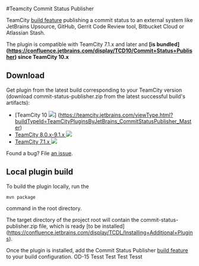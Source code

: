 #Teamcity Commit Status Publisher


TeamCity [build feature](https://confluence.jetbrains.com/display/TCDL/Adding+Build+Features) publishing a commit status to an external
system like JetBrains Upsource, GitHub, Gerrit Code Review tool, Bitbucket Cloud or
Atlassian Stash.

The plugin is compatible with TeamCity 7.1.x and later and **[is bundled] (https://confluence.jetbrains.com/display/TCD10/Commit+Status+Publisher) since TeamCity 10.x**

## Download
Get plugin from the latest build corresponding to your TeamCity version (download commit-status-publisher.zip from the latest successful build's artifacts):
- [TeamCity 10 ![](http://teamcity.jetbrains.com/app/rest/builds/buildType:TeamCityPluginsByJetBrains_CommitStatusPublisher_Master/statusIcon)] (https://teamcity.jetbrains.com/viewType.html?buildTypeId=TeamCityPluginsByJetBrains_CommitStatusPublisher_Master)
- [TeamCity 8.0.x-9.1.x ![](http://teamcity.jetbrains.com/app/rest/builds/buildType:TeamCityPluginsByJetBrains_CommitStatusPublisher_91/statusIcon)](https://teamcity.jetbrains.com/viewType.html?buildTypeId=TeamCityPluginsByJetBrains_CommitStatusPublisher_91) 
- [TeamCity 7.1.x ![](http://teamcity.jetbrains.com/app/rest/builds/buildType:TeamCityPluginsByJetBrains_Unsorted_CommitStatusPublisher71/statusIcon)](http://teamcity.jetbrains.com/viewType.html?buildTypeId=TeamCityPluginsByJetBrains_CommitStatusPublisher_71) 

Found a bug? File [an issue](https://youtrack.jetbrains.com/newIssue?project=TW&clearDraft=true&c=Assignee+neverov&c=Subsystem+plugins%3A+other&c=tag+plugin_statusPublisher).

## Local plugin build

To build the plugin locally, run the
```
mvn package
```
command in the root directory.

The target directory of the project root will contain the
commit-status-publisher.zip file, which is ready [to be installed]
(https://confluence.jetbrains.com/display/TCDL/Installing+Additional+Plugins).

Once the plugin is installed, add the Commit Status Publisher  [build feature](https://confluence.jetbrains.com/display/TCDL/Adding+Build+Features) to your build configuration.
OD-15
Tesst
Test
Test
Tesst
